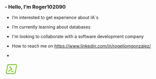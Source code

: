 ### - Hello, I’m Roger102090
-  I’m interested to get experience about IA´s
-  I’m currently learning about databases
-  I'm looking to collaborate with a software development company
-  How to reach me on https://www.linkedin.com/in/rogeliomgonzalez/

-  <section>
  <svg xmlns="http://www.w3.org/2000/svg" class="icon icon-tabler icon-tabler-brand-powershell" width="44" height="44" viewBox="0 0 24 24" stroke-width="1.5" stroke="#7bc62d" fill="none" stroke-linecap="round" stroke-linejoin="round">
  <path stroke="none" d="M0 0h24v24H0z" fill="none"/>
  <path d="M4.887 20h11.868c.893 0 1.664 -.665 1.847 -1.592l2.358 -12c.212 -1.081 -.442 -2.14 -1.462 -2.366a1.784 1.784 0 0 0 -.385 -.042h-11.868c-.893 0 -1.664 .665 -1.847 1.592l-2.358 12c-.212 1.081 .442 2.14 1.462 2.366c.127 .028 .256 .042 .385 .042z" />
  <path d="M9 8l4 4l-6 4" />
  <path d="M12 16h3" />
</svg>
</section>

<!---
Roger102090/Roger102090 is a ✨ special ✨ repository because its `README.md` (this file) appears on your GitHub profile.
You can click the Preview link to take a look at your changes.
--->
